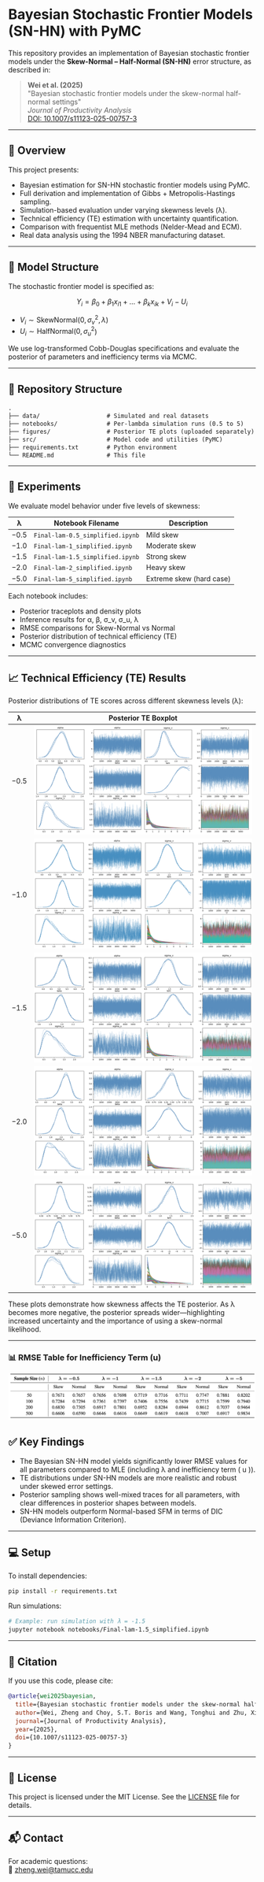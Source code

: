 # Bayesian Stochastic Frontier Models (SN-HN) with PyMC

This repository provides an implementation of Bayesian stochastic frontier models under the **Skew-Normal – Half-Normal (SN-HN)** error structure, as described in:

> **Wei et al. (2025)**  
> "Bayesian stochastic frontier models under the skew-normal half-normal settings"  
> _Journal of Productivity Analysis_  
> [DOI: 10.1007/s11123-025-00757-3](https://doi.org/10.1007/s11123-025-00757-3)

---

## 📌 Overview

This project presents:

- Bayesian estimation for SN-HN stochastic frontier models using PyMC.
- Full derivation and implementation of Gibbs + Metropolis-Hastings sampling.
- Simulation-based evaluation under varying skewness levels (λ).
- Technical efficiency (TE) estimation with uncertainty quantification.
- Comparison with frequentist MLE methods (Nelder-Mead and ECM).
- Real data analysis using the 1994 NBER manufacturing dataset.

---

## 🧠 Model Structure

The stochastic frontier model is specified as:

$$
Y_i = \beta_0 + \beta_1 x_{i1} + \dots + \beta_k x_{ik} + V_i - U_i
$$

-  $V_i \sim \text{SkewNormal}(0, \sigma_v^2, \lambda$) 
- $U_i \sim \text{HalfNormal}(0, \sigma_u^2$)

We use log-transformed Cobb-Douglas specifications and evaluate the posterior of parameters and inefficiency terms via MCMC.

---

## 📁 Repository Structure

```
.
├── data/                   # Simulated and real datasets
├── notebooks/              # Per-lambda simulation runs (0.5 to 5)
├── figures/                # Posterior TE plots (uploaded separately)
├── src/                    # Model code and utilities (PyMC)
├── requirements.txt        # Python environment
└── README.md               # This file
```

---

## 🔬 Experiments

We evaluate model behavior under five levels of skewness:

| λ       | Notebook Filename                | Description             |
|---------|----------------------------------|--------------------------|
| −0.5    | `Final-lam-0.5_simplified.ipynb` | Mild skew                |
| −1.0    | `Final-lam-1_simplified.ipynb`   | Moderate skew            |
| −1.5    | `Final-lam-1.5_simplified.ipynb` | Strong skew              |
| −2.0    | `Final-lam-2_simplified.ipynb`   | Heavy skew               |
| −5.0    | `Final-lam-5_simplified.ipynb`   | Extreme skew (hard case) |

Each notebook includes:

- Posterior traceplots and density plots
- Inference results for α, β, σ_v, σ_u, λ
- RMSE comparisons for Skew-Normal vs Normal
- Posterior distribution of technical efficiency (TE)
- MCMC convergence diagnostics

---

## 📈 Technical Efficiency (TE) Results

Posterior distributions of TE scores across different skewness levels (λ):

| λ       | Posterior TE Boxplot |
|---------|----------------------|
| −0.5    | ![](Figures/tp0.5_resized.png) |
| −1.0    | ![](Figures/tp1_resized.png)   |
| −1.5    | ![](Figures/tp1.5_resized.png) |
| −2.0    | ![](Figures/tp2_resized.png)   |
| −5.0    | ![](Figures/tp5_resized.png)   |

These plots demonstrate how skewness affects the TE posterior. As λ becomes more negative, the posterior spreads wider—highlighting increased uncertainty and the importance of using a skew-normal likelihood.

---

### 📊 RMSE Table for Inefficiency Term (u)

![RMSE Inefficiency](figures/rmse_inefficiency.png)


## ✅ Key Findings

- The Bayesian SN-HN model yields significantly lower RMSE values for all parameters compared to MLE (including λ and inefficiency term \( u \)).
- TE distributions under SN-HN models are more realistic and robust under skewed error settings.
- Posterior sampling shows well-mixed traces for all parameters, with clear differences in posterior shapes between models.
- SN-HN models outperform Normal-based SFM in terms of DIC (Deviance Information Criterion).

---

## 💻 Setup

To install dependencies:

```bash
pip install -r requirements.txt
```

Run simulations:

```bash
# Example: run simulation with λ = -1.5
jupyter notebook notebooks/Final-lam-1.5_simplified.ipynb
```

---

## 📄 Citation

If you use this code, please cite:

```bibtex
@article{wei2025bayesian,
  title={Bayesian stochastic frontier models under the skew-normal half-normal settings},
  author={Wei, Zheng and Choy, S.T. Boris and Wang, Tonghui and Zhu, Xiaonan},
  journal={Journal of Productivity Analysis},
  year={2025},
  doi={10.1007/s11123-025-00757-3}
}
```
---

## 📄 License

This project is licensed under the MIT License. See the [LICENSE](LICENSE) file for details.

---

## 📬 Contact

For academic questions:  
📧 [zheng.wei@tamucc.edu](mailto:zheng.wei@tamucc.edu)
